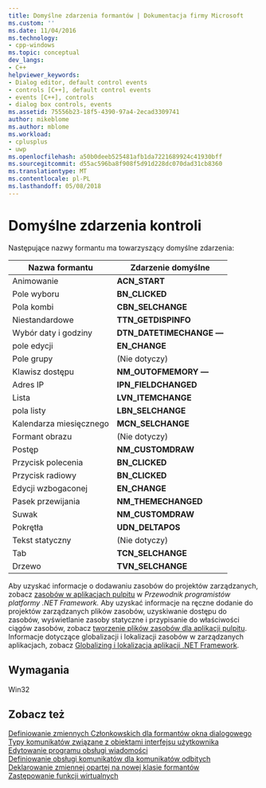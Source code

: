 ```yaml
---
title: Domyślne zdarzenia formantów | Dokumentacja firmy Microsoft
ms.custom: ''
ms.date: 11/04/2016
ms.technology:
- cpp-windows
ms.topic: conceptual
dev_langs:
- C++
helpviewer_keywords:
- Dialog editor, default control events
- controls [C++], default control events
- events [C++], controls
- dialog box controls, events
ms.assetid: 75556b23-18f5-4390-97a4-2ecad3309741
author: mikeblome
ms.author: mblome
ms.workload:
- cplusplus
- uwp
ms.openlocfilehash: a50b0deeb525481afb1da7221689924c41930bff
ms.sourcegitcommit: d55ac596ba8f908f5d91d228dc070dad31cb8360
ms.translationtype: MT
ms.contentlocale: pl-PL
ms.lasthandoff: 05/08/2018
---
```

# <a name="default-control-events"></a>Domyślne zdarzenia kontroli
Następujące nazwy formantu ma towarzyszący domyślne zdarzenia:  
  
|Nazwa formantu|Zdarzenie domyślne|  
|------------------|-------------------|  
|Animowanie|**ACN_START**|  
|Pole wyboru|**BN_CLICKED**|  
|Pola kombi|**CBN_SELCHANGE**|  
|Niestandardowe|**TTN_GETDISPINFO**|  
|Wybór daty i godziny|**DTN_DATETIMECHANGE —**|  
|pole edycji|**EN_CHANGE**|  
|Pole grupy|(Nie dotyczy)|  
|Klawisz dostępu|**NM_OUTOFMEMORY —**|  
|Adres IP|**IPN_FIELDCHANGED**|  
|Lista|**LVN_ITEMCHANGE**|  
|pola listy|**LBN_SELCHANGE**|  
|Kalendarza miesięcznego|**MCN_SELCHANGE**|  
|Formant obrazu|(Nie dotyczy)|  
|Postęp|**NM_CUSTOMDRAW**|  
|Przycisk polecenia|**BN_CLICKED**|  
|Przycisk radiowy|**BN_CLICKED**|  
|Edycji wzbogaconej|**EN_CHANGE**|  
|Pasek przewijania|**NM_THEMECHANGED**|  
|Suwak|**NM_CUSTOMDRAW**|  
|Pokrętła|**UDN_DELTAPOS**|  
|Tekst statyczny|(Nie dotyczy)|  
|Tab|**TCN_SELCHANGE**|  
|Drzewo|**TVN_SELCHANGE**|  
  
 Aby uzyskać informacje o dodawaniu zasobów do projektów zarządzanych, zobacz [zasobów w aplikacjach pulpitu](/dotnet/framework/resources/index) w *Przewodnik programistów platformy .NET Framework.* Aby uzyskać informacje na ręczne dodanie do projektów zarządzanych plików zasobów, uzyskiwanie dostępu do zasobów, wyświetlanie zasoby statyczne i przypisanie do właściwości ciągów zasobów, zobacz [tworzenie plików zasobów dla aplikacji pulpitu](/dotnet/framework/resources/creating-resource-files-for-desktop-apps). Informacje dotyczące globalizacji i lokalizacji zasobów w zarządzanych aplikacjach, zobacz [Globalizing i lokalizacja aplikacji .NET Framework](/dotnet/standard/globalization-localization/index).  
  
## <a name="requirements"></a>Wymagania  
 Win32  
  
## <a name="see-also"></a>Zobacz też  
 [Definiowanie zmiennych Członkowskich dla formantów okna dialogowego](../windows/defining-member-variables-for-dialog-controls.md)   
 [Typy komunikatów związane z obiektami interfejsu użytkownika](../mfc/reference/message-types-associated-with-user-interface-objects.md)   
 [Edytowanie programu obsługi wiadomości](../mfc/reference/editing-a-message-handler.md)   
 [Definiowanie obsługi komunikatów dla komunikatów odbitych](../mfc/reference/defining-a-message-handler-for-a-reflected-message.md)   
 [Deklarowanie zmiennej opartej na nowej klasie formantów](../mfc/reference/declaring-a-variable-based-on-your-new-control-class.md)   
 [Zastępowanie funkcji wirtualnych](../ide/overriding-a-virtual-function-visual-cpp.md)

